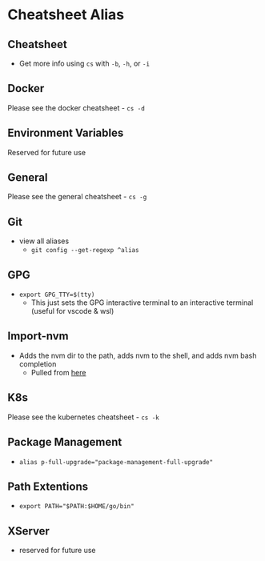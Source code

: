 # Cheatsheet Alias

## Cheatsheet

* Get more info using `cs` with `-b`, `-h`, or `-i`

## Docker

Please see the docker cheatsheet - `cs -d`

## Environment Variables

Reserved for future use

## General

Please see the general cheatsheet - `cs -g`

## Git

* view all aliases
    * `git config --get-regexp ^alias`

## GPG

* `export GPG_TTY=$(tty)`
    * This just sets the GPG interactive terminal to an interactive terminal (useful for vscode & wsl)

## Import-nvm

* Adds the nvm dir to the path, adds nvm to the shell, and adds nvm bash completion
    * Pulled from [here](https://github.com/nvm-sh/nvm#git-install)

## K8s

Please see the kubernetes cheatsheet - `cs -k`

## Package Management

* `alias p-full-upgrade="package-management-full-upgrade"`

## Path Extentions

* `export PATH="$PATH:$HOME/go/bin"`

## XServer

* reserved for future use
